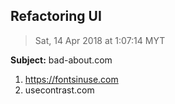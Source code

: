 ## Refactoring UI
> Sat, 14 Apr 2018 at 1:07:14 MYT

**Subject:** bad-about.com

1. https://fontsinuse.com
2. usecontrast.com
